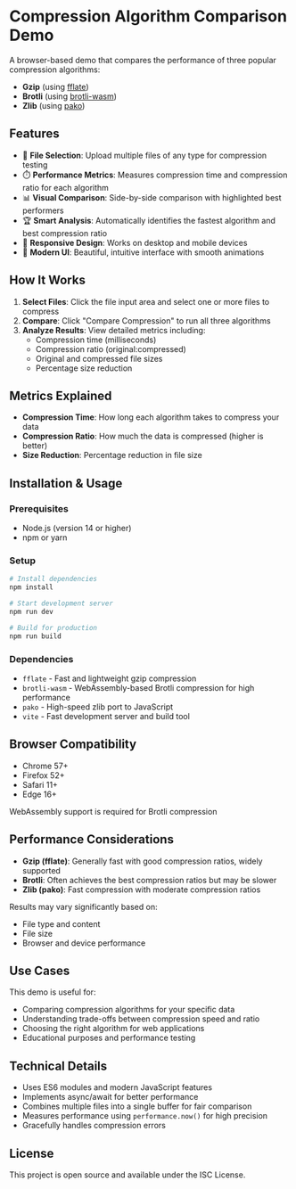 # Compression Algorithm Comparison Demo

A browser-based demo that compares the performance of three popular compression
algorithms:

- **Gzip** (using [fflate](https://github.com/101arrowz/fflate))
- **Brotli** (using [brotli-wasm](https://github.com/httptoolkit/brotli-wasm))
- **Zlib** (using [pako](https://github.com/nodeca/pako))

## Features

- 📁 **File Selection**: Upload multiple files of any type for compression
  testing
- ⏱️ **Performance Metrics**: Measures compression time and compression ratio
  for each algorithm
- 📊 **Visual Comparison**: Side-by-side comparison with highlighted best
  performers
- 🏆 **Smart Analysis**: Automatically identifies the fastest algorithm and best
  compression ratio
- 📱 **Responsive Design**: Works on desktop and mobile devices
- 🎨 **Modern UI**: Beautiful, intuitive interface with smooth animations

## How It Works

1. **Select Files**: Click the file input area and select one or more files to
   compress
2. **Compare**: Click "Compare Compression" to run all three algorithms
3. **Analyze Results**: View detailed metrics including:
   - Compression time (milliseconds)
   - Compression ratio (original:compressed)
   - Original and compressed file sizes
   - Percentage size reduction

## Metrics Explained

- **Compression Time**: How long each algorithm takes to compress your data
- **Compression Ratio**: How much the data is compressed (higher is better)
- **Size Reduction**: Percentage reduction in file size

## Installation & Usage

### Prerequisites

- Node.js (version 14 or higher)
- npm or yarn

### Setup

```bash
# Install dependencies
npm install

# Start development server
npm run dev

# Build for production
npm run build
```

### Dependencies

- `fflate` - Fast and lightweight gzip compression
- `brotli-wasm` - WebAssembly-based Brotli compression for high performance
- `pako` - High-speed zlib port to JavaScript
- `vite` - Fast development server and build tool

## Browser Compatibility

- Chrome 57+
- Firefox 52+
- Safari 11+
- Edge 16+

WebAssembly support is required for Brotli compression

## Performance Considerations

- **Gzip (fflate)**: Generally fast with good compression ratios, widely
  supported
- **Brotli**: Often achieves the best compression ratios but may be slower
- **Zlib (pako)**: Fast compression with moderate compression ratios

Results may vary significantly based on:

- File type and content
- File size
- Browser and device performance

## Use Cases

This demo is useful for:

- Comparing compression algorithms for your specific data
- Understanding trade-offs between compression speed and ratio
- Choosing the right algorithm for web applications
- Educational purposes and performance testing

## Technical Details

- Uses ES6 modules and modern JavaScript features
- Implements async/await for better performance
- Combines multiple files into a single buffer for fair comparison
- Measures performance using `performance.now()` for high precision
- Gracefully handles compression errors

## License

This project is open source and available under the ISC License.
